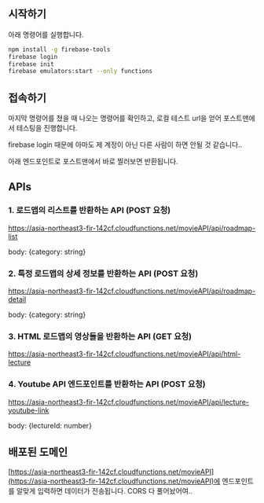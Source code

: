 ## 시작하기
아래 명령어를 실행합니다.
```bash
npm install -g firebase-tools
firebase login
firebase init
firebase emulators:start --only functions
```

## 접속하기
마지막 명령어를 쳤을 때 나오는 명령어를 확인하고, 로컬 테스트 url을 얻어 포스트맨에서 테스팅을 진행합니다.

firebase login 때문에 아마도 제 계정이 아닌 다른 사람이 하면 안될 것 같습니다..

아래 엔드포인트로 포스트맨에서 바로 찔러보면 반환됩니다.

## APIs
### 1. 로드맵의 리스트를 반환하는 API (POST 요청)
   
https://asia-northeast3-fir-142cf.cloudfunctions.net/movieAPI/api/roadmap-list

body: {category: string}

### 2. 특정 로드맵의 상세 정보를 반환하는 API (POST 요청)

https://asia-northeast3-fir-142cf.cloudfunctions.net/movieAPI/api/roadmap-detail   

body: {category: string}

### 3. HTML 로드맵의 영상들을 반환하는 API (GET 요청)

https://asia-northeast3-fir-142cf.cloudfunctions.net/movieAPI/api/html-lecture   

### 4. Youtube API 엔드포인트를 반환하는 API (POST 요청)

https://asia-northeast3-fir-142cf.cloudfunctions.net/movieAPI/api/lecture-youtube-link

body: {lectureId: number}

## 배포된 도메인
[https://asia-northeast3-fir-142cf.cloudfunctions.net/movieAPI](https://asia-northeast3-fir-142cf.cloudfunctions.net/movieAPI)에 엔드포인트를 알맞게 입력하면 데이터가 전송됩니다. CORS 다 풀어놨어여..
